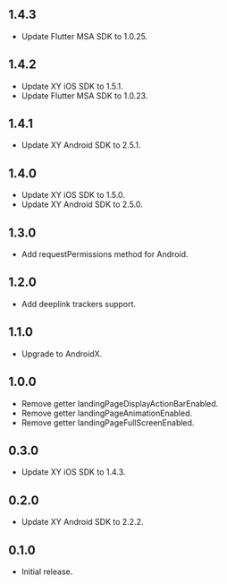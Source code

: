 ## 1.4.3
* Update Flutter MSA SDK to 1.0.25.

## 1.4.2
* Update XY iOS SDK to 1.5.1.
* Update Flutter MSA SDK to 1.0.23.

## 1.4.1
* Update XY Android SDK to 2.5.1.

## 1.4.0

* Update XY iOS SDK to 1.5.0.
* Update XY Android SDK to 2.5.0.

## 1.3.0

* Add requestPermissions method for Android.

## 1.2.0

* Add deeplink trackers support.

## 1.1.0

* Upgrade to AndroidX.

## 1.0.0

* Remove getter landingPageDisplayActionBarEnabled.
* Remove getter landingPageAnimationEnabled.
* Remove getter landingPageFullScreenEnabled.

## 0.3.0

* Update XY iOS SDK to 1.4.3.

## 0.2.0

* Update XY Android SDK to 2.2.2.

## 0.1.0

* Initial release.
